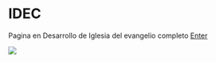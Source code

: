 # IDEC
Pagina en Desarrollo de Iglesia del evangelio completo
<a href="https://iglesia-de-dios-finca-dos.onrender.com/">Enter</a>

<!-- Package -->
<!-- 
"@handlebars/allow-prototype-access": "^1.0.5",
    "bcrypt-nodejs": "0.0.3",
    "connect-flash": "^0.1.1",
    "express": "^4.18.2",
    "express-handlebars": "^6.0.6",
    "express-session": "^1.17.3",
    "mongoose": "^7.0.1",
    "morgan": "^1.10.0",
    "multer": "^1.4.5-lts.1",
    "passport": "^0.6.0",
    "passport-local": "^1.0.0" -->

    
<p align="left">
   <img src="https://img.shields.io/badge/STATUS-EN%20DESAROLLO-green">
</p>
